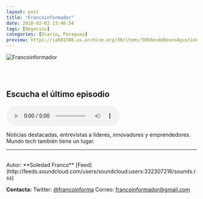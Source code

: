 ```yaml
---
layout: post
title: "Francoinformador"
date: 2018-02-03 13:46:54
tags: [Negocios]
categories: [Diario, Paraguay]
preview: https://ia601508.us.archive.org/30/items/500desdeBoxesAgustinPalmeiro/Francoinformador300.jpeg
---
```


![Francoinformador](https://ia601508.us.archive.org/30/items/500desdeBoxesAgustinPalmeiro/Francoinformador500.jpeg)

<br/>
<br/>

## Escucha el último episodio

<!--reproductor-feed=http://feeds.soundcloud.com/users/soundcloud:users:332307216/sounds.rss-->
<!--reproductor-start-->
<audio id="audio" preload="auto" controls="" src="http://feeds.soundcloud.com/stream/403259775-user-603885931-guarani-for-export.mp3"></audio>
<!--reproductor-end-->

Noticias destacadas, entrevistas a líderes, innovadores y emprendedores. Mundo tech también tiene un lugar.

_ _ _
<br>
Autor: **Soledad Franco**
[Feed](http://feeds.soundcloud.com/users/soundcloud:users:332307216/sounds.rss)



**Contacta:**
Twitter: [@francoinforma](https://twitter.com/francoinforma)
Correo: [francoinformador@gmail.com](mailto:francoinformador@gmail.com)

